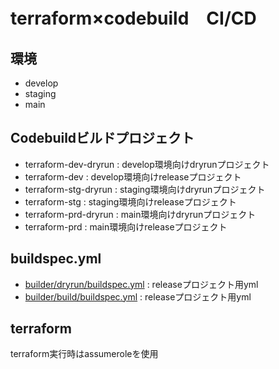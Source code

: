 # terraform×codebuild　CI/CD

## 環境
- develop
- staging
- main

## Codebuildビルドプロジェクト
- terraform-dev-dryrun  : develop環境向けdryrunプロジェクト
- terraform-dev         : develop環境向けreleaseプロジェクト
- terraform-stg-dryrun  : staging環境向けdryrunプロジェクト
- terraform-stg         : staging環境向けreleaseプロジェクト     
- terraform-prd-dryrun  : main環境向けdryrunプロジェクト
- terraform-prd         : main環境向けreleaseプロジェクト

## buildspec.yml
- [builder/dryrun/buildspec.yml](https://github.com/jin-python-lc/terraform-codebuild/blob/main/builder/dryrun/buildspec.yml) : releaseプロジェクト用yml
- [builder/build/buildspec.yml](https://github.com/jin-python-lc/terraform-codebuild/blob/main/builder/build/buildspec.yml) : releaseプロジェクト用yml

## terraform
terraform実行時はassumeroleを使用
